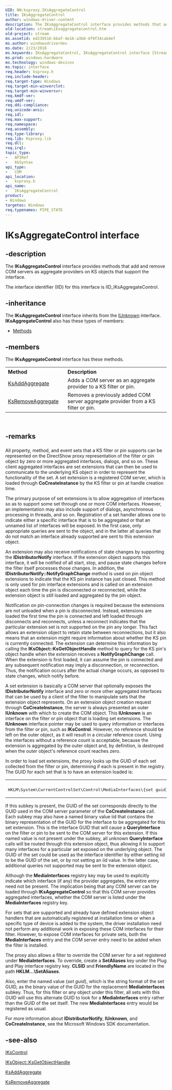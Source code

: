 ```yaml
---
UID: NN:ksproxy.IKsAggregateControl
title: IKsAggregateControl
author: windows-driver-content
description: The IKsAggregateControl interface provides methods that add and remove COM servers as aggregate providers on KS objects that support the interface.
old-location: stream\iksaggregatecontrol.htm
old-project: stream
ms.assetid: ed239516-bbaf-4e16-a3b8-4f9f34cab4ef
ms.author: windowsdriverdev
ms.date: 2/23/2018
ms.keywords: IKsAggregateControl, IKsAggregateControl interface [Streaming Media Devices], IKsAggregateControl interface [Streaming Media Devices], described, ksproxy/IKsAggregateControl, ksproxy_ccd980b0-abd1-4354-9f2c-3c0613b18d07.xml, stream.iksaggregatecontrol
ms.prod: windows-hardware
ms.technology: windows-devices
ms.topic: interface
req.header: ksproxy.h
req.include-header: 
req.target-type: Windows
req.target-min-winverclnt: 
req.target-min-winversvr: 
req.kmdf-ver: 
req.umdf-ver: 
req.ddi-compliance: 
req.unicode-ansi: 
req.idl: 
req.max-support: 
req.namespace: 
req.assembly: 
req.type-library: 
req.lib: Ksproxy.lib
req.dll: 
req.irql: 
topic_type:
-	APIRef
-	kbSyntax
api_type:
-	COM
api_location:
-	ksproxy.h
api_name:
-	IKsAggregateControl
product:
- Windows
targetos: Windows
req.typenames: PIPE_STATE
---
```


# IKsAggregateControl interface


## -description


The <b>IKsAggregateControl</b> interface provides methods that add and remove COM servers as aggregate providers on KS objects that support the interface. 

The interface identifier (IID) for this interface is IID_IKsAggregateControl.


## -inheritance

The <b xmlns:loc="http://microsoft.com/wdcml/l10n">IKsAggregateControl</b> interface inherits from the <a href="https://msdn.microsoft.com/33f1d79a-33fc-4ce5-a372-e08bda378332">IUnknown</a> interface. <b>IKsAggregateControl</b> also has these types of members:
<ul>
<li><a href="https://docs.microsoft.com/">Methods</a></li>
</ul>

## -members

The <b>IKsAggregateControl</b> interface has these methods.
<table class="members" id="memberListMethods">
<tr>
<th align="left" width="37%">Method</th>
<th align="left" width="63%">Description</th>
</tr>
<tr data="declared;">
<td align="left" width="37%">
<a href="https://msdn.microsoft.com/9808bdb9-17f9-4a80-90c7-e85ab35b74ae">KsAddAggregate</a>
</td>
<td align="left" width="63%">
Adds a COM server as an aggregate provider to a KS filter or pin.

</td>
</tr>
<tr data="declared;">
<td align="left" width="37%">
<a href="https://msdn.microsoft.com/f625b1ed-ccab-4072-9eb9-c4ebbddb1199">KsRemoveAggregate</a>
</td>
<td align="left" width="63%">
Removes a previously added COM server aggregate provider from a KS filter or pin.

</td>
</tr>
</table> 


## -remarks



<h3><a id="ddk_iksaggregatecontrol_ks"></a><a id="DDK_IKSAGGREGATECONTROL_KS"></a></h3>
All property, method, and event sets that a KS filter or pin supports can be represented on the DirectShow proxy representation of the filter or pin object by zero or more aggregated interfaces, dialogs, and so on. These client aggregated interfaces are set extensions that can then be used to communicate to the underlying KS object in order to represent the functionality of the set. A set extension is a registered COM server, which is loaded through <b>CoCreateInstance</b> by the KS filter or pin at handle creation time.

The primary purpose of set extensions is to allow aggregation of interfaces so as to support some set through one or more COM interfaces. However, an implementation may also include support of dialogs, asynchronous processing in threads, and so on. Registration of a set handler allows one to indicate either a specific interface that is to be aggregated or that an unnamed list of interfaces will be exposed. In the first case, only appropriate queries are sent to the object, and in the latter all queries that do not match an interface already supported are sent to this extension object.

An extension may also receive notifications of state changes by supporting the <b>IDistributorNotify</b> interface. If the extension object supports this interface, it will be notified of all start, stop, and pause state changes before the filter itself processes those changes. In addition, the <b>IDistributorNotify::NotifyGraphChange</b> method is used on pin object extensions to indicate that the KS pin instance has just closed. This method is only used for pin interface extensions and is called on an extension object each time the pin is disconnected or reconnected, while the extension object is still loaded and aggregated by the pin object.

Notification on pin-connection changes is required because the extensions are not unloaded when a pin is disconnected. Instead, extensions are loaded the first time the pin is connected and left loaded through disconnects and reconnects, unless a reconnect indicates that the particular extension set is not supported on the pin any longer. This fact allows an extension object to retain state between reconnections, but it also means that an extension might require information about whether the KS pin is currently connected. The extension can determine this information by calling the <b>IKsObject::KsGetObjectHandle</b> method to query for the KS pin's object handle when the extension receives a <b>NotifyGraphChange</b> call. When the extension is first loaded, it can assume the pin is connected and any subsequent notification may imply a disconnection, or reconnection. Thus, the notification occurs after the actual change occurs, as opposed to state changes, which notify before.

A set extension is basically a COM server that optionally exposes the <b>IDistributorNotify</b> interface and zero or more other aggregated interfaces that can be used by a client of the filter to manipulate sets that the extension object represents. On an extension object creation request through <b>CoCreateInstance</b>, the server is always presented an outer <b>IUnknown</b> with which to create the COM object. This <b>IUnknown</b> is an interface on the filter or pin object that is loading set extensions. The <b>IUnknown</b> interface pointer may be used to query information or interfaces from the filter or pin, such as <b>IKsControl</b>. However, no reference should be left on the outer object, as it will result in a circular reference count. Using the interfaces without a reference count is acceptable, because the extension is aggregated by the outer object and, by definition, is destroyed when the outer object's reference count reaches zero.

In order to load set extensions, the proxy looks up the GUID of each set collected from the filter or pin, determining if each is present in the registry. The GUID for each set that is to have an extension loaded is:

<div class="code"><span codelanguage=""><table>
<tr>
<th></th>
</tr>
<tr>
<td>
<pre>HKLM\System\CurrentControlSet\Control\MediaInterfaces\{set guid}</pre>
</td>
</tr>
</table></span></div>
If this subkey is present, the GUID of the set corresponds directly to the GUID used in the COM server parameter of the <b>CoCreateInstance</b> call. Each subkey may also have a named binary value iid that contains the binary representation of the GUID for the interface to be aggregated for this set extension. This is the interface GUID that will cause a <b>QueryInterface</b> on the filter or pin to be sent to the COM server for this extension. If this named value is not present under the subkey, all unknown <b>QueryInterface</b> calls will be routed through this extension object, thus allowing it to support many interfaces for a particular set exposed on the underlying object. The GUID of the set could be used as the interface identifier by either setting iid to be the GUID of the set, or by not setting an iid value. In the latter case, additional queries not supported may be sent to the extension object.

Although the <b>MediaInterfaces</b> registry key may be used to explicitly indicate which interface (if any) the provider aggregates, the entire entry need not be present. The implication being that any COM server can be loaded through <b>IKsAggregateControl</b> so that this COM server provides aggregated interfaces, whether the COM server is listed under the <b>MediaInterfaces</b> registry key.

For sets that are supported and already have defined extension object handlers that are automatically registered at installation time or when a specific type of device is added to the system, the driver installation need not perform any additional work in exposing these COM interfaces for their filter. However, to expose COM interfaces for private sets, both the <b>MediaInterfaces</b> entry and the COM server entry need to be added when the filter is installed.

The proxy also allows a filter to override the COM server for a set registered under <b>MediaInterfaces</b>. To override, create a <b>SetAliases</b> key under the Plug and Play interface registry key. <b>CLSID</b> and <b>FriendlyName</b> are located in the path <b>HKLM\...\SetAliases</b>.

Also, enter the named value {<i>set guid</i>}, which is the string format of the set GUID, as the binary value of the GUID for the replacement <b>MediaInterfaces</b> subkey. Thus, for this filter or any object under this filter, all sets with this GUID will use this alternate GUID to look for a <b>MediaInterfaces</b> entry rather than the GUID of the set itself. The new <b>MediaInterfaces</b> entry would be registered as usual.

For more information about <b>IDistributorNotify</b>, <b>IUnknown</b>, and <b>CoCreateInstance</b>, see the Microsoft Windows SDK documentation.




## -see-also




<a href="https://msdn.microsoft.com/library/windows/hardware/ff559766">IKsControl</a>



<a href="https://msdn.microsoft.com/library/windows/hardware/ff559890">IKsObject::KsGetObjectHandle</a>



<a href="https://msdn.microsoft.com/9808bdb9-17f9-4a80-90c7-e85ab35b74ae">KsAddAggregate</a>



<a href="https://msdn.microsoft.com/f625b1ed-ccab-4072-9eb9-c4ebbddb1199">KsRemoveAggregate</a>
 

 

